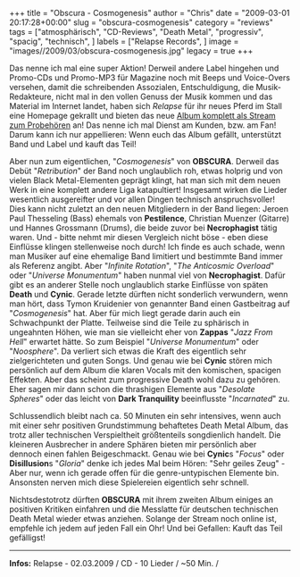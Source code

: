+++
title = "Obscura - Cosmogenesis"
author = "Chris"
date = "2009-03-01 20:17:28+00:00"
slug = "obscura-cosmogenesis"
category = "reviews"
tags = ["atmosphärisch", "CD-Reviews", "Death Metal", "progressiv", "spacig", "technisch", ]
labels = ["Relapse Records", ]
image = "images//2009/03/obscura-cosmogenesis.jpg"
legacy = true
+++

Das nenne ich mal eine super Aktion! Derweil andere Label hingehen und Promo-CDs und Promo-MP3 für Magazine noch mit Beeps und Voice-Overs versehen, damit die schreibenden Assozialen, Entschuldigung, die Musik-Redakteure, nicht mal in den vollen Genuss der Musik kommen und das Material im Internet landet, haben sich _Relapse_ für ihr neues Pferd im Stall eine Homepage gekrallt und bieten das neue <a href="http://www.obscuracosmogenesis.com/">Album komplett als Stream zum Probehören</a> an! Das nenne ich mal Dienst am Kunden, bzw. am Fan! Darum kann ich nur appellieren: Wenn euch das Album gefällt, unterstützt Band und Label und kauft das Teil!

Aber nun zum eigentlichen, "_Cosmogenesis_" von **OBSCURA**. Derweil das Debüt "_Retribution_" der Band noch unglaublich roh, etwas holprig und von vielen Black Metal-Elementen geprägt klingt, hat man sich mit dem neuen Werk in eine komplett andere Liga katapultiert! Insgesamt wirken die Lieder wesentlich ausgereifter und vor allen Dingen technisch anspruchsvoller! Dies kann nicht zuletzt an den neuen Mitgliedern in der Band liegen: Jeroen Paul Thesseling (Bass) ehemals von **Pestilence**,  Christian Muenzer (Gitarre) und Hannes Grossmann (Drums), die beide zuvor bei **Necrophagist** tätig waren. Und - bitte nehmt mir diesen Vergleich nicht böse - eben diese Einflüsse klingen stellenweise noch durch! Ich finde es auch schade, wenn man Musiker auf eine ehemalige Band limitiert und bestimmte Band immer als Referenz angibt. Aber "_Infinite Rotation_", "_The Anticosmic Overload_" oder "_Universe Monumentum_" haben nunmal viel von **Necrophagist**.
Dafür gibt es an anderer Stelle noch unglaublich starke Einflüsse von späten **Death** und **Cynic**. Gerade letzte dürften nicht sonderlich verwundern, wenn man hört, dass Tymon Kruidenier von genannter Band einen Gastbeitrag auf "_Cosmogenesis_" hat. Aber für mich liegt gerade darin auch ein Schwachpunkt der Platte. Teilweise sind die Teile zu sphärisch in ungeahnten Höhen, wie man sie vielleicht eher von **Zappas** "_Jazz From Hell_" erwartet hätte. So zum Beispiel "_Universe Monumentum_" oder "_Noosphere_". Da verliert sich etwas die Kraft des eigentlich sehr zielgerichteten und guten Songs. Und genau wie bei **Cynic** stören mich persönlich auf dem Album die klaren Vocals mit den komischen, spacigen Effekten. Aber das scheint zum progressive Death wohl dazu zu gehören.
Eher sagen mir dann schon die thrashigen Elemente aus "_Desolate Spheres_" oder das leicht von **Dark Tranquility** beeinflusste "_Incarnated_" zu.

Schlussendlich bleibt nach ca. 50 Minuten ein sehr intensives, wenn auch mit einer sehr positiven Grundstimmung behaftetes Death Metal Album, das trotz aller technischen Verspieltheit größtenteils songdienlich handelt. Die kleineren Ausbrecher in andere Sphären bieten mir persönlich aber dennoch einen fahlen Beigeschmackt. Genau wie bei **Cynic**s "_Focus_" oder **Disillusion**s "_Gloria_" denke ich jedes Mal beim Hören: "Sehr geiles Zeug" - Aber nur, wenn ich gerade offen für die genre-untypischen Elemente bin. Ansonsten nerven mich diese Spielereien eigentlich sehr schnell.

Nichtsdestotrotz dürften **OBSCURA** mit ihrem zweiten Album einiges an positiven Kritiken einfahren und die Messlatte für deutschen technischen Death Metal wieder etwas anziehen. Solange der Stream noch online ist, empfehle ich jedem auf jeden Fall ein Ohr! Und bei Gefallen: Kauft das Teil gefälligst!





---
**Infos:**
Relapse - 02.03.2009 / 
CD - 10 Lieder / ~50 Min. / 
